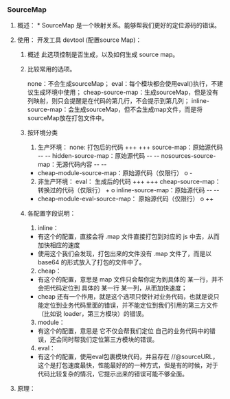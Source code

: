 ### SourceMap
  1. 概述：
    * SourceMap 是一个映射关系。能够帮我们更好的定位源码的错误。
    <!-- 
    例如：
      SourceMap 是打包文件和源码的一个映射关系，它知道 dist 目录下 main.js 文件的 97 行 实际上对应的 src 目录下的 index.js 文件的第一行，这样我们就能够快速定位问题，并进行修复了。
      运行 npm run bundle，我们会发现在 dist 目录下面，除了 index.html 和 main.js ，还额外的生成了 一个 main.js.map 文件。 
    -->

  2. 使用：
    开发工具 devtool (配置source Map)：
      1. 概述
          此选项控制是否生成，以及如何生成 source map。

      2. 比较常用的选项。
          <!-- devtool：'source-map' -->
          none：不会生成sourceMap；
          eval：每个模块都会使用eval()执行，不建议生成环境中使用；
          cheap-source-map：生成sourceMap，但是没有列映射，则只会提醒是在代码的第几行，不会提示到第几列；
          inline-source-map：会生成sourceMap，但不会生成map文件，而是将sourceMap放在打包文件中。
      
      3. 按环境分类
          1. 生产环境：
            none: 打包后的代码 +++ +++ 
            source-map：原始源代码 -- --
            hidden-source-map：原始源代码 -- -- 
            nosources-source-map：无源代码内容 -- -- 
            * cheap-module-source-map：原始源代码（仅限行） o -
            <!-- 一般关掉source-map,没必要开启 -->
          
          2. 非生产环境：
            eval： 生成后的代码 +++ +++ 
            cheap-source-map：转换过的代码（仅限行） + o
            inline-source-map：原始源代码 -- -- 
            * cheap-module-eval-source-map： 原始源代码（仅限行） o ++

      4. 各配置字段说明：
          1. inline：  
            <!-- 打包进输出文件，没有.map文件 -->
            * 有这个的配置，直接会将 .map 文件直接打包到对应的 js 中去，从而加快相应的速度
            * 使用这个我们会发现，打包出来的文件没有 .map 文件了，而是以 base64 的形式放入了打包的文件中了。
          2. cheap：
            <!-- 定位行，同时不定位第三方代码 -->
            * 有这个的配置，意思是 map 文件只会帮你定为到具体的 某一行，并不会把代码定位到 具体的 某一行 某一列，从而加快速度；
            * cheap 还有一个作用，就是这个选项只使针对业务代码，也就是说只能定位到业务代码里面的错误，并不能定位到我们引用的第三方文件（比如说 loader，第三方模块）的错误。
          3. module：
            <!-- 定位第三方代码 -->
            * 有这个的配置，意思是 它不仅会帮我们定位 自己的业务代码中的错误，还会同时帮我们定位第三方模块的错误。
          4. eval：
            <!-- 用eval包裹代码，//@sourceURL备注代码文件，速度最快 -->
            * 有这个的配置，使用eval包裹模块代码，并且存在 //@sourceURL，这个是打包速度最快，性能最好的的一种方式，但是有的时候，对于代码比较复杂的情况，它提示出来的错误可能不够全面。


  3. 原理： 
    